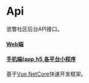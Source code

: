 # Api
诡瞥社区后台API接口。
#### [Web端](https://github.com/guipie/Website)
#### [手机端(app,h5,各平台小程序](https://github.com/guipie/App)

基于[Vue.NetCore](https://github.com/cq-panda/Vue.NetCore)快速开发框架。
